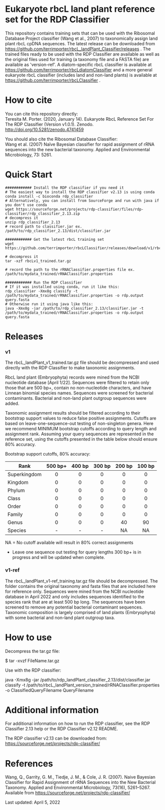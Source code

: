 # Eukaryote rbcL land plant reference set for the RDP Classifier


This repository contains training sets that can be used with the Ribosomal Database Project classifier (Wang et al., 2007) to taxonomically assign land plant rbcL cpDNA sequences.  The latest release can be downloaded from https://github.com/terrimporter/rbcL_landPlant_Classifier/releases .  The trained files ready to be used with the RDP Classifier are available as well as the original files used for training (a taxonomy file and a FASTA file) are available as 'version-ref'.  A diatom-specific rbcL classifier is available at https://github.com/terrimporter/rbcLdiatomClassifier and a more general eukaryote rbcL classifier (includes land and non-land plants) is available at https://github.com/terrimporter/rbcLClassifier .

# How to cite

You can cite this repository directly:  
Teresita M. Porter. (2020, January 14). Eukaryote RbcL Reference Set For The RDP Classifier (Version v1.0.1). Zenodo. http://doi.org/10.5281/zenodo.4741459  

You should also cite the Ribosomal Database Classifier:  
Wang et al. (2007) Naïve Bayesian classifier for rapid assignment of rRNA sequences into the new bacterial taxonomy.  Applied and Environmental Microbiology, 73: 5261.

# Quick Start
```linux
############ Install the RDP classifier if you need it
# The easiest way to install the RDP classifier v2.13 is using conda
conda install -c bioconda rdp_classifier
# Alternatively, you can install from SourceForge and run with java if you don't use conda
wget https://sourceforge.net/projects/rdp-classifier/files/rdp-classifier/rdp_classifier_2.13.zip
# decompress it
unzip rdp_classifier_2.13
# record path to classifier.jar ex. /path/to/rdp_classifier_2.13/dist/classifier.jar

############ Get the latest rbcL training set
wget https://github.com/terrimporter/rbcLClassifier/releases/download/v1/rbcLv1_trained.tar.gz

# decompress it
tar -xzf rbcLv1_trained.tar.gz

# record the path to the rRNAClassifier.properties file ex. /path/to/mydata_trained/rRNAClassifier.properties

############ Run the RDP Classifier 
# If it was installed using conda, run it like this:
rdp_classifier -Xmx8g classify -t /path/to/mydata_trained/rRNAClassifier.properties -o rdp.output query.fasta
# Otherwise run it using java like this:
java -Xmx8g -jar /path/to/rdp_classifier_2.13/classifier.jar -t /path/to/mydata_trained/rRNAClassifier.properties -o rdp.output query.fasta
```

# Releases

### v1

The rbcL_landPlant_v1_trained.tar.gz file should be decompressed and used directly with the RDP Classifier to make taxonomic assignments.  

RbcL land plant (Embryophyta) records were mined from the NCBI nucleotide database [April 1/22]. Sequences were filtered to retain only those that are 500 bp+, contain no non-nucleotide characters, and have Linnean binomial species names.  Sequences were screened for bacterial contaminants. Bacterial and non-land plant outgroup sequences were added.

Taxonomic assignment results should be filtered according to their bootstrap support values to reduce false positive assignments. Cutoffs are based on leave-one-sequence-out testing of non-singleton genera. Here we recommend MINIMUM bootstrap cutoffs according to query length and assignment rank. Assuming your query sequences are represented in the reference set, using the cutoffs presented in the table below should ensure 80% accuracy. 

Bootstrap support cutoffs, 80% accuracy:  

Rank | 500 bp+ | 400 bp | 300 bp | 200 bp | 100 bp  
--- |:---:|:---:|:---:|:---:|:---:  
Superkingdom | 0 | 0 | 0 | 0 | 0  
Kingdom | 0 | 0 | 0 | 0 | 0  
Phylum | 0 | 0 | 0 | 0 | 0   
Class | 0 | 0 | 0 | 0 | 0  
Order | 0 | 0 | 0 | 0 | 0  
Family | 0 | 0 | 0 | 0 | 0  
Genus | 0 | 0 | 0 | 40 | 90   
Species | - | - | - | NA | NA  

NA = No cutoff available will result in 80% correct assignments 

* Leave one sequence out testing for query lengths 300 bp+ is in progress and will be updated when complete.

### v1-ref

The rbcL_landPlant_v1-ref_training.tar.gz file should be decompressed.  The folder contains the original taxonomy and fasta files that are included here for reference only.  Sequences were mined from the NCBI nucleotide database in April 2022 and only includes sequences identified to the species rank that are at least 500 bp long.  The sequences have been screened to remove any potential bacterial contaminant sequences.  Taxonomic composition is largely comprised of land plants (Embryophyta) with some bacterial and non-land plant outgroup taxa.  

# How to use

Decompress the tar.gz file:

$ tar -xvzf FileName.tar.gz

Use with the RDP classifier:

java -Xmx8g -jar /path/to/rdp_landPlant_classifier_2.13/dist/classifier.jar classify -t /path/to/rbcL_landPlant_version_trained/rRNAClassifier.properties -o ClassifiedQueryFilename QueryFilename

# Additional information

For additional information on how to run the RDP classifier, see the RDP Classifier 2.13 help or the RDP Classifier v2.12 README.

The RDP classifier v2.13 can be downloaded from:
https://sourceforge.net/projects/rdp-classifier/

# References

Wang, Q., Garrity, G. M., Tiedje, J. M., & Cole, J. R. (2007). Naive Bayesian Classifier for Rapid Assignment of rRNA Sequences into the New Bacterial Taxonomy. Applied and Environmental Microbiology, 73(16), 5261–5267. Available from https://sourceforge.net/projects/rdp-classifier/

Last updated: April 5, 2022
